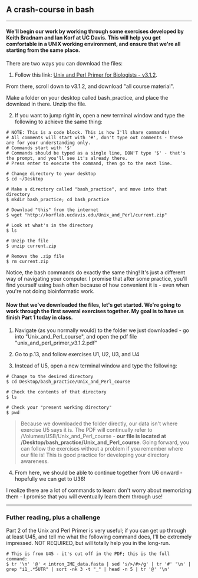 ## A crash-course in bash
----
#### We'll begin our work by working through some exercises developed by Keith Bradnam and Ian Korf at UC Davis. This will help you get comfortable in a UNIX working environment, and ensure that we're all starting from the same place.

There are two ways you can download the files:

1. Follow this link: [Unix and Perl Primer for Biologists - v3.1.2](http://korflab.ucdavis.edu/Unix_and_Perl/index.html). 

From there, scroll down to v3.1.2, and download "all course material". 

Make a folder on your desktop called bash_practice, and place the download in there. Unzip the file. 

2. If you want to jump right in, open a new terminal window and type the following to achieve the same thing:
```
# NOTE: This is a code block. This is how I'll share commands!
# All comments will start with '#', don't type out comments - these are for your understanding only.
# Commands start with '$' 
# Commands should be typed as a single line, DON'T type '$' - that's the prompt, and you'll see it's already there. 
# Press enter to execute the command, then go to the next line. 

# Change directory to your desktop
$ cd ~/Desktop

# Make a directory called "bash_practice", and move into that directory
$ mkdir bash_practice; cd bash_practice 

# Download "this" from the internet
$ wget "http://korflab.ucdavis.edu/Unix_and_Perl/current.zip"

# Look at what's in the directory
$ ls

# Unzip the file
$ unzip current.zip

# Remove the .zip file
$ rm current.zip
```

Notice, the bash commands do exactly the same thing! It's just a different way of navigating your computer. I promise that after some practice, you'll find yourself using bash often because of how convenient it is - even when you're not doing bioinformatic work.

#### Now that we've downloaded the files, let's get started. We're going to work through the first several exercises together. My goal is to have us finish Part 1 today in class.

1. Navigate (as you normally would) to the folder we just downloaded - go into "Unix_and_Perl_course", and open the pdf file "unix_and_perl_primer_v3.1.2.pdf"

2. Go to p.13, and follow exercises U1, U2, U3, and U4 

3. Instead of U5, open a new terminal window and type the following:
```
# Change to the desired directory
$ cd Desktop/bash_practice/Unix_and_Perl_course

# Check the contents of that directory
$ ls

# Check your "present working directory"
$ pwd
```
> Because we downloaded the folder directly, our data isn't where exercise U5 says it is. The PDF will continually refer to /Volumes/USB/Unix_and_Perl_course - **our file is located at /Desktop/bash_practice/Unix_and_Perl_course**. Going forward, you can follow the exercises without a problem if you remember where our file is! This is good practice for developing your directory awareness.

4. From here, we should be able to continue together from U6 onward - hopefully we can get to U36!

I realize there are a lot of commands to learn: don't worry about memorizing them - I promise that you will eventually learn them through use!

----

### Futher reading, plus a challenge
Part 2 of the Unix and Perl Primer is very useful; if you can get up through at least U45, and tell me what the following command does, I'll be extremely impressed. NOT REQUIRED, but will totally help you in the long-run.
```
# This is from U45 - it's cut off in the PDF; this is the full command:
$ tr '\n' '@' < intron_IME_data.fasta | sed 's/>/#>/g' | tr '#' '\n' | grep "i1_.*5UTR" | sort -nk 3 -t "_" | head -n 5 | tr '@' '\n'
``` 

